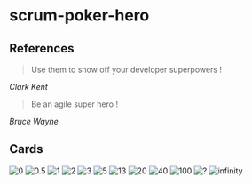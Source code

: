 # scrum-poker-hero

## References
> Use them to show off your developer superpowers !

_Clark Kent_

> Be an agile super hero !

_Bruce Wayne_

## Cards
![0](./png/0.png)
![0.5](./png/1:2.png)
![1](./png/1.png)
![2](./png/2.png)
![3](./png/3.png)
![5](./png/5.png)
![13](./png/13.png)
![20](./png/20.png)
![40](./png/40.png)
![100](./png/100.png)
![?](./png/?.png)
![infinity](./png/infinity.png)

